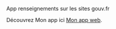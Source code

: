App renseignements sur les sites gouv.fr

Découvrez Mon app ici [Mon app web](https://christophecatherine.github.io/projet4/).


